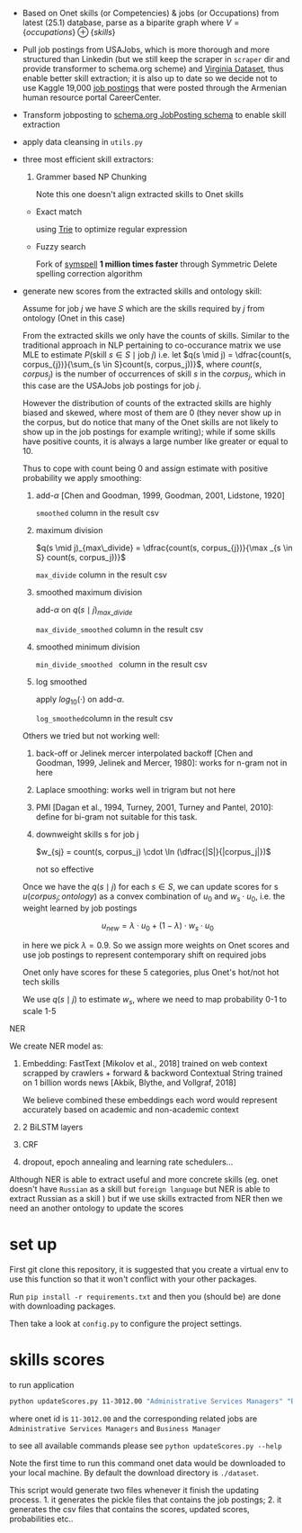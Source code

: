 -   Based on Onet skills (or Competencies) & jobs (or Occupations) from latest (25.1) database, parse as a biparite graph where $V = \{ occupations \} \oplus \{ skills \}$

-   Pull job postings from USAJobs, which is more thorough and more structured than Linkedin (but we still keep the scraper in `scraper` dir and provide transformer to schema.org scheme) and [Virginia Dataset](https://opendata-cs-vt.github.io/ccars-jobpostings/), thus enable better skill extraction; it is also up to date so we decide not to use Kaggle 19,000 [job postings](https://www.kaggle.com/madhab/jobposts) that were posted through the Armenian human resource portal CareerCenter.

-   Transform jobposting to [schema.org JobPosting schema](https://schema.org/JobPosting) to enable skill extraction

-   apply data cleansing in `utils.py`

-   three most efficient skill extractors:

    1.  Grammer based NP Chunking

        Note this one doesn't align extracted skills to Onet skills

    -   Exact match

        using [Trie](https://www.wikiwand.com/en/Trie) to optimize regular expression

    -   Fuzzy search

        Fork of [symspell](https://github.com/wolfgarbe/SymSpell) **1 million times faster** through Symmetric Delete spelling correction algorithm

-   generate new scores from the extracted skills and ontology skill:

    Assume for job $j$ we have $S$ which are the skills required by $j$ from ontology (Onet in this case)

    From the extracted skills we only have the counts of skills. Similar to the traditional approach in NLP pertaining to co-occurance matrix we use MLE to estimate $P(\text{skill }s \in S \mid \text{job } j)$ i.e. let $q(s \mid j) = \dfrac{count(s, corpus_{j})}{\sum_{s \in S}count(s, corpus_j))}$, where $count(s, corpus_j)$ is the number of occurrences of skill $s$ in the $corpus_j$, which in this case are the USAJobs job postings for job $j$.

    However the distribution of counts of the extracted skills are highly biased and skewed, where most of them are 0 (they never show up in the corpus, but do notice that many of the Onet skills are not likely to show up in the job postings for example writing); while if some skills have positive counts, it is always a large number like greater or equal to 10.

    Thus to cope with count being 0 and assign estimate with positive probability we apply smoothing:

    1.  add-$\alpha$  [Chen and Goodman, 1999, Goodman,
        2001, Lidstone, 1920]

        `smoothed` column in the result csv

    2.  maximum division

         $q(s \mid j)_{max\_divide} = \dfrac{count(s, corpus_{j})}{\max _{s \in S} count(s, corpus_j))}$

        `max_divide` column in the result csv

    3.  smoothed maximum division

        add-$\alpha$ on $q(s\mid j)_{max\_divide}$

        `max_divide_smoothed` column in the result csv

    4.  smoothed minimum division

        `min_divide_smoothed ` column in the result csv

    5.  log smoothed

        apply $log_{10}(\cdot)$ on add-$\alpha$.

        `log_smoothed`column in the result csv

    Others we tried but not working well:

    1.  back-off or Jelinek mercer interpolated backoff [Chen and Goodman, 1999, Jelinek and Mercer, 1980]: works for n-gram not in here

    2.  Laplace smoothing: works well in trigram but not here

    3.  PMI [Dagan et al., 1994, Turney, 2001, Turney and Pantel, 2010]: define for bi-gram not suitable for this task. 

    4.  downweight skills s for job j

        $w_{sj} = count(s, corpus_j) \cdot \ln (\dfrac{|S|}{|corpus_j|})$

        not so effective

    Once we have the $q(s \mid j)$ for each $s \in S$, we can update scores for s $u(corpus_j;ontology)$ as a convex combination of $u_0$ and $w_s \cdot u_0$, i.e. the weight learned by job postings

    $$u_{new} = \lambda \cdot u_0 + (1-\lambda) \cdot w_s\cdot u_0$$

    in here we pick $\lambda = 0.9$. So we assign more weights on Onet scores and use job postings to represent contemporary shift on required jobs

    Onet only have scores for these 5 categories, plus Onet's hot/not hot tech skills

    We use $q(s \mid j)$ to estimate $w_s$, where we need to map probability 0-1 to scale 1-5





NER

We create NER model as:

1.  Embedding: FastText [Mikolov et al., 2018] trained on web context scrapped by crawlers + forward & backword Contextual String trained on 1 billion words news [Akbik, Blythe, and Vollgraf, 2018]

    We believe combined these embeddings each word would represent accurately based on academic and non-academic context

2.  2 BiLSTM layers

3.  CRF

4.  dropout, epoch annealing and learning rate schedulers…

Although NER is able to extract useful and more concrete skills (eg. onet doesn't have `Russian` as a skill but `foreign language` but NER is able to extract Russian as a skill ) but if we use skills extracted from NER then we need an another ontology to update the scores

# set up

First git clone this repository, it is suggested that you create a virtual env to use this function so that it won't conflict with your other packages.

Run `pip install -r requirements.txt` and then you (should be) are done with downloading packages.

Then take a look at `config.py` to configure the project settings.

# skills scores

to run application

```bash
python updateScores.py 11-3012.00 "Administrative Services Managers" "Business Manager" --alpha 0.7
```

where onet id is `11-3012.00` and the corresponding related jobs are `Administrative Services Managers` and `Business Manager`

to see all available commands please see `python updateScores.py --help`

Note the first time to run this command onet data would be downloaded to your local machine. By default the download directory is `./dataset`.

This script would generate two files whenever it finish the updating process. 1. it generates the pickle files that contains the job postings; 2. it generates the csv files that contains the scores, updated scores, probabilities etc..
